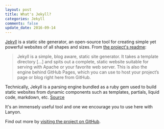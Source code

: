 ```yaml
---
layout: post
title: What's Jekyll?
categories: Jekyll
comments: false
update_date: 2016-09-14
---
```


[Jekyll](http://jekyllrb.com) is a static site generator, an open-source tool for creating simple yet powerful websites of all shapes and sizes. From [the project's readme](https://github.com/mojombo/jekyll/blob/master/README.markdown):

  > Jekyll is a simple, blog aware, static site generator. It takes a template directory [...] and spits out a complete, static website suitable for serving with Apache or your favorite web server. This is also the engine behind GitHub Pages, which you can use to host your project’s page or blog right here from GitHub.

Technically, Jekyll is a parsing engine bundled as a ruby gem used to build static websites from dynamic components such as templates, partials, liquid code, markdown, etc. [Source](http://jekyllbootstrap.com/lessons/jekyll-introduction.html)

It's an immensely useful tool and one we encourage you to use here with Lanyon.

Find out more by [visiting the project on GitHub](https://github.com/mojombo/jekyll).

